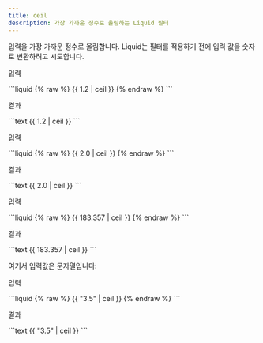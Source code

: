 ```yaml
---
title: ceil
description: 가장 가까운 정수로 올림하는 Liquid 필터
---
```


입력을 가장 가까운 정수로 올림합니다. Liquid는 필터를 적용하기 전에 입력 값을 숫자로 변환하려고 시도합니다.

<p class="code-label">입력</p>
```liquid
{% raw %}
{{ 1.2 | ceil }}
{% endraw %}
```

<p class="code-label">결과</p>
```text
{{ 1.2 | ceil }}
```

<p class="code-label">입력</p>
```liquid
{% raw %}
{{ 2.0 | ceil }}
{% endraw %}
```

<p class="code-label">결과</p>
```text
{{ 2.0 | ceil }}
```

<p class="code-label">입력</p>
```liquid
{% raw %}
{{ 183.357 | ceil }}
{% endraw %}
```

<p class="code-label">결과</p>
```text
{{ 183.357 | ceil }}
```

여기서 입력값은 문자열입니다:

<p class="code-label">입력</p>
```liquid
{% raw %}
{{ "3.5" | ceil }}
{% endraw %}
```

<p class="code-label">결과</p>
```text
{{ "3.5" | ceil }}
```
